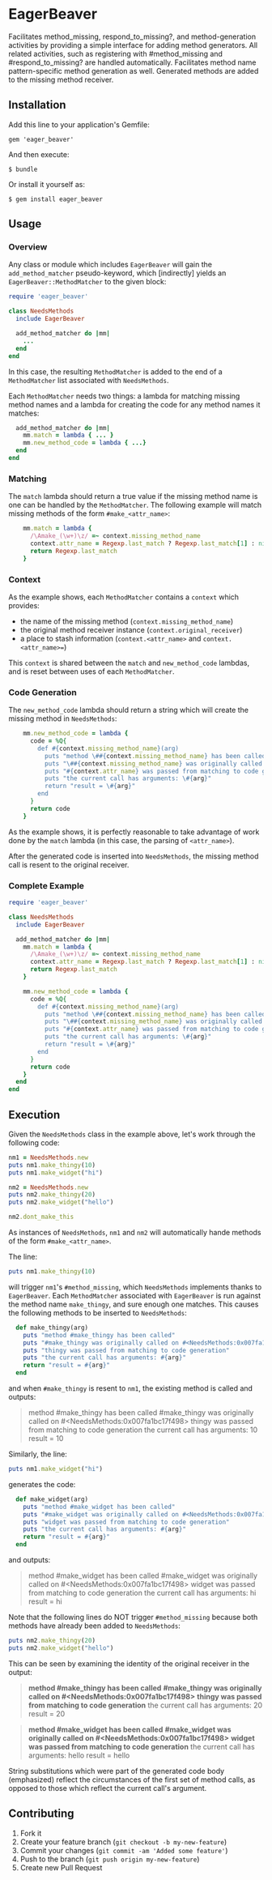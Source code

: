 # EagerBeaver

Facilitates method_missing, respond_to_missing?, and method-generation activities
by providing a simple interface for adding method generators.  All related
activities, such as registering with #method_missing and #respond_to_missing?
are handled automatically.  Facilitates method name pattern-specific method
generation as well.  Generated methods are added to the missing method receiver.

## Installation

Add this line to your application's Gemfile:

    gem 'eager_beaver'

And then execute:

    $ bundle

Or install it yourself as:

    $ gem install eager_beaver

## Usage

### Overview

Any class or module which includes `EagerBeaver` will gain the `add_method_matcher`
pseudo-keyword, which [indirectly] yields an `EagerBeaver::MethodMatcher` to the
given block:

```ruby
require 'eager_beaver'

class NeedsMethods
  include EagerBeaver

  add_method_matcher do |mm|
    ...
  end
end
```

In this case, the resulting `MethodMatcher` is added to the end of a `MethodMatcher` list
associated with `NeedsMethods`.

Each `MethodMatcher` needs two things: a lambda for matching missing method names
and a lambda for creating the code for any method names it matches:

```ruby
  add_method_matcher do |mm|
    mm.match = lambda { ... }
    mm.new_method_code = lambda { ...}
  end
end
```

### Matching

The `match` lambda should return a true value if the missing method name is one
can be handled by the `MethodMatcher`.  The following example will match
missing methods of the form `#make_<attr_name>`:

```ruby
    mm.match = lambda {
      /\Amake_(\w+)\z/ =~ context.missing_method_name
      context.attr_name = Regexp.last_match ? Regexp.last_match[1] : nil
      return Regexp.last_match
    }
```

### Context

As the example shows, each `MethodMatcher` contains a `context` which provides:

- the name of the missing method (`context.missing_method_name`)
- the original method receiver instance (`context.original_receiver`)
- a place to stash information (`context.<attr_name>` and `context.<attr_name>=`)

This `context` is shared between the `match` and `new_method_code` lambdas, and
is reset between uses of each `MethodMatcher`.

### Code Generation

The `new_method_code` lambda should return a string which will create the
missing method in `NeedsMethods`:

```ruby
    mm.new_method_code = lambda {
      code = %Q{
        def #{context.missing_method_name}(arg)
          puts "method \##{context.missing_method_name} has been called"
          puts "\##{context.missing_method_name} was originally called on #{context.original_receiver}"
          puts "#{context.attr_name} was passed from matching to code generation"
          puts "the current call has arguments: \#{arg}"
          return "result = \#{arg}"
        end
      }
      return code
    }
```

As the example shows, it is perfectly reasonable to take advantage of work done
by the `match` lambda (in this case, the parsing of `<attr_name>`).

After the generated code is inserted into `NeedsMethods`, the missing method 
call is resent to the original receiver.

### Complete Example

```ruby
require 'eager_beaver'

class NeedsMethods
  include EagerBeaver

  add_method_matcher do |mm|
    mm.match = lambda {
      /\Amake_(\w+)\z/ =~ context.missing_method_name
      context.attr_name = Regexp.last_match ? Regexp.last_match[1] : nil
      return Regexp.last_match
    }

    mm.new_method_code = lambda {
      code = %Q{
        def #{context.missing_method_name}(arg)
          puts "method \##{context.missing_method_name} has been called"
          puts "\##{context.missing_method_name} was originally called on #{context.original_receiver}"
          puts "#{context.attr_name} was passed from matching to code generation"
          puts "the current call has arguments: \#{arg}"
          return "result = \#{arg}"
        end
      }
      return code
    }
  end
end
```

## Execution

Given the `NeedsMethods` class in the example above, let's work through the
following code:

```ruby
nm1 = NeedsMethods.new
puts nm1.make_thingy(10)
puts nm1.make_widget("hi")

nm2 = NeedsMethods.new
puts nm2.make_thingy(20)
puts nm2.make_widget("hello")

nm2.dont_make_this
```

As instances of `NeedsMethods`, `nm1` and `nm2` will automatically hande
methods of the form `#make_<attr_name>`.

The line:
```ruby
puts nm1.make_thingy(10)
```
will trigger `nm1`'s `#method_missing`, which `NeedsMethods` implements thanks to
`EagerBeaver`.  Each `MethodMatcher` associated with `EagerBeaver` is run against
the method name `make_thingy`, and sure enough one matches.  This causes the
following methods to be inserted to `NeedsMethods`:
```ruby
  def make_thingy(arg)
    puts "method #make_thingy has been called"
    puts "#make_thingy was originally called on #<NeedsMethods:0x007fa1bc17f498>"
    puts "thingy was passed from matching to code generation"
    puts "the current call has arguments: #{arg}"
    return "result = #{arg}"
  end
```
and when `#make_thingy` is resent to `nm1`, the existing method is called and 
outputs:

> method \#make_thingy has been called
> \#make_thingy was originally called on \#\<NeedsMethods:0x007fa1bc17f498\>
> thingy was passed from matching to code generation
> the current call has arguments: 10
> result = 10

Similarly, the line:
```ruby
puts nm1.make_widget("hi")
```
generates the code:
```ruby
  def make_widget(arg)
    puts "method #make_widget has been called"
    puts "#make_widget was originally called on #<NeedsMethods:0x007fa1bc17f498>"
    puts "widget was passed from matching to code generation"
    puts "the current call has arguments: #{arg}"
    return "result = #{arg}"
  end
```
and outputs:
> method \#make_widget has been called
> \#make_widget was originally called on \#\<NeedsMethods:0x007fa1bc17f498\>
> widget was passed from matching to code generation
> the current call has arguments: hi
> result = hi

Note that the following lines do NOT trigger `#method_missing` because both methods
have already been added to `NeedsMethods`:
```ruby
puts nm2.make_thingy(20)
puts nm2.make_widget("hello")
```
This can be seen by examining the identity of the original receiver in the output:

> **method \#make_thingy has been called**
> **\#make_thingy was originally called on \#\<NeedsMethods:0x007fa1bc17f498\>**
> **thingy was passed from matching to code generation**
> the current call has arguments: 20
> result = 20

> **method \#make_widget has been called**
> **\#make_widget was originally called on \#\<NeedsMethods:0x007fa1bc17f498\>**
> **widget was passed from matching to code generation**
> the current call has arguments: hello
> result = hello

String substitutions which were part of the generated code body (emphasized)
reflect the circumstances of the first set of method calls, as opposed to 
those which reflect the current call's argument.

## Contributing

1. Fork it
2. Create your feature branch (`git checkout -b my-new-feature`)
3. Commit your changes (`git commit -am 'Added some feature'`)
4. Push to the branch (`git push origin my-new-feature`)
5. Create new Pull Request

